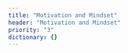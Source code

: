 ```yaml
---
title: "Motivation and Mindset"
header: "Motivation and Mindset"
priority: "3"
dictionary: {}
---
```

